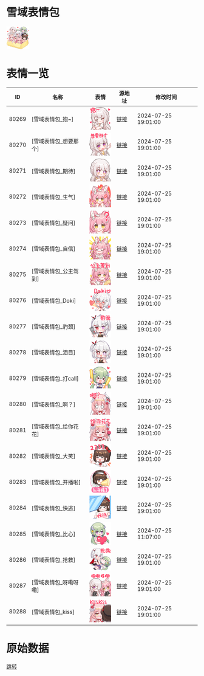 # 雪域表情包

<img src="./cover.png" height="60" alt="cover" />

# 表情一览

|ID|名称|表情|源地址|修改时间|
|----|----|----|----|----|
|80269|[雪域表情包_抱~]|<img src="./pic/080269_%5B雪域表情包_抱~%5D.png" height="60" alt="抱~"/>|[链接](https://i0.hdslb.com/bfs/garb/f06a639f945f6fa4bd748442fb0d2d829f943d47.png)|2024-07-25 19:01:00|
|80270|[雪域表情包_想要那个]|<img src="./pic/080270_%5B雪域表情包_想要那个%5D.png" height="60" alt="想要那个"/>|[链接](https://i0.hdslb.com/bfs/garb/b6b88430367ce337dae7219b72b596d748ebe35f.png)|2024-07-25 19:01:00|
|80271|[雪域表情包_期待]|<img src="./pic/080271_%5B雪域表情包_期待%5D.png" height="60" alt="期待"/>|[链接](https://i0.hdslb.com/bfs/garb/3cedeb58c9f6a1374096b144a20eec179d875b3a.png)|2024-07-25 19:01:00|
|80272|[雪域表情包_生气]|<img src="./pic/080272_%5B雪域表情包_生气%5D.png" height="60" alt="生气"/>|[链接](https://i0.hdslb.com/bfs/garb/1ea21812ad2d7df1a8c5e9a0de19aacbbfbe5870.png)|2024-07-25 19:01:00|
|80273|[雪域表情包_疑问]|<img src="./pic/080273_%5B雪域表情包_疑问%5D.png" height="60" alt="疑问"/>|[链接](https://i0.hdslb.com/bfs/garb/2fc0efd32178e0a4f78e492d15e7412bf4cf22ac.png)|2024-07-25 19:01:00|
|80274|[雪域表情包_自信]|<img src="./pic/080274_%5B雪域表情包_自信%5D.png" height="60" alt="自信"/>|[链接](https://i0.hdslb.com/bfs/garb/b473f958d7a39ad5274a6c5ff633aff5be58881e.png)|2024-07-25 19:01:00|
|80275|[雪域表情包_公主驾到]|<img src="./pic/080275_%5B雪域表情包_公主驾到%5D.png" height="60" alt="公主驾到"/>|[链接](https://i0.hdslb.com/bfs/garb/90d4c7cbaeb6152633fc437a95b588a72068740a.png)|2024-07-25 19:01:00|
|80276|[雪域表情包_Doki]|<img src="./pic/080276_%5B雪域表情包_Doki%5D.png" height="60" alt="Doki"/>|[链接](https://i0.hdslb.com/bfs/garb/5d072670da52fbcfecfdf5d71fa2cc5b485fb903.png)|2024-07-25 19:01:00|
|80277|[雪域表情包_豹颈]|<img src="./pic/080277_%5B雪域表情包_豹颈%5D.png" height="60" alt="豹颈"/>|[链接](https://i0.hdslb.com/bfs/garb/26213582e1c7ed2ba06feea3b1a0e3fa7d3c8bfe.png)|2024-07-25 19:01:00|
|80278|[雪域表情包_泪目]|<img src="./pic/080278_%5B雪域表情包_泪目%5D.png" height="60" alt="泪目"/>|[链接](https://i0.hdslb.com/bfs/garb/21cbf596e698a54c268fd4d7255551c1871a7388.png)|2024-07-25 19:01:00|
|80279|[雪域表情包_打call]|<img src="./pic/080279_%5B雪域表情包_打call%5D.png" height="60" alt="打call"/>|[链接](https://i0.hdslb.com/bfs/garb/0dc93bc5694345a50f1cf159effc3b4aa4074ffc.png)|2024-07-25 19:01:00|
|80280|[雪域表情包_啊？]|<img src="./pic/080280_%5B雪域表情包_啊？%5D.png" height="60" alt="啊？"/>|[链接](https://i0.hdslb.com/bfs/garb/b45d0abf2322651f1a5f274b5aa43d6fb5c39b6c.png)|2024-07-25 19:01:00|
|80281|[雪域表情包_给你花花]|<img src="./pic/080281_%5B雪域表情包_给你花花%5D.png" height="60" alt="给你花花"/>|[链接](https://i0.hdslb.com/bfs/garb/63566c5f094a75cbf8585a4263b3c88b12ed68c9.png)|2024-07-25 19:01:00|
|80282|[雪域表情包_大笑]|<img src="./pic/080282_%5B雪域表情包_大笑%5D.png" height="60" alt="大笑"/>|[链接](https://i0.hdslb.com/bfs/garb/5113990c39f05074df5ebefa9eccff559ccf6a5b.png)|2024-07-25 19:01:00|
|80283|[雪域表情包_开播啦]|<img src="./pic/080283_%5B雪域表情包_开播啦%5D.png" height="60" alt="开播啦"/>|[链接](https://i0.hdslb.com/bfs/garb/0dcf832d353f762a96fcdc24d01515661f58bd76.png)|2024-07-25 19:01:00|
|80284|[雪域表情包_快逃]|<img src="./pic/080284_%5B雪域表情包_快逃%5D.png" height="60" alt="快逃"/>|[链接](https://i0.hdslb.com/bfs/garb/0418a553128a04324d3e8b46bf8ca69de0fcd60d.png)|2024-07-25 19:01:00|
|80285|[雪域表情包_比心]|<img src="./pic/080285_%5B雪域表情包_比心%5D.png" height="60" alt="比心"/>|[链接](https://i0.hdslb.com/bfs/garb/c06a622f4c6d16b3d071e984e32d5cc21e4191e8.png)|2024-07-25 11:07:00|
|80286|[雪域表情包_抢救]|<img src="./pic/080286_%5B雪域表情包_抢救%5D.png" height="60" alt="抢救"/>|[链接](https://i0.hdslb.com/bfs/garb/8c1572e5507630d89e322e83f59d6b1339ffd1f1.png)|2024-07-25 19:01:00|
|80287|[雪域表情包_呀嘞呀嘞]|<img src="./pic/080287_%5B雪域表情包_呀嘞呀嘞%5D.png" height="60" alt="呀嘞呀嘞"/>|[链接](https://i0.hdslb.com/bfs/garb/c67d3534517dac60f9366fc4e8c64503f80b0afe.png)|2024-07-25 19:01:00|
|80288|[雪域表情包_kiss]|<img src="./pic/080288_%5B雪域表情包_kiss%5D.png" height="60" alt="kiss"/>|[链接](https://i0.hdslb.com/bfs/garb/d923b6e977a60116520318a1eddcdab6078444b1.png)|2024-07-25 19:01:00|

# 原始数据

[跳转](./raw.json)

